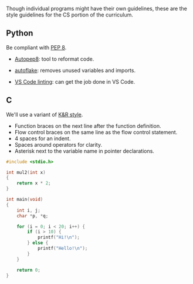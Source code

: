 Though individual programs might have their own guidelines, these are the style guidelines for the CS portion of the curriculum.

## Python

Be compliant with [PEP 8](https://www.python.org/dev/peps/pep-0008/).

* [Autopep8](https://pypi.org/project/autopep8/): tool to reformat code.

* [autoflake](https://pypi.org/project/autoflake/): removes unused variables and imports.

* [VS Code linting](https://code.visualstudio.com/docs/python/linting): can get the job done in VS Code.

## C

We'll use a variant of [K&R style](https://en.wikipedia.org/wiki/Indentation_style#K&R_style).

* Function braces on the next line after the function definition.
* Flow control braces on the same line as the flow control statement.
* 4 spaces for an indent.
* Spaces around operators for clarity.
* Asterisk next to the variable name in pointer declarations.

```c
#include <stdio.h>

int mul2(int x)
{
    return x * 2;
}

int main(void)
{
    int i, j;
    char *p, *q;

    for (i = 0; i < 20; i++) {
        if (i > 10) {
            printf("Hi!\n");
        } else {
            printf("Hello!\n");
        }
    }

    return 0;
}
```